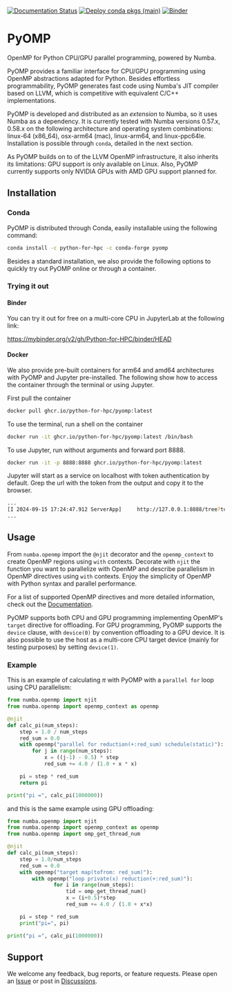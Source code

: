 [![Documentation Status](https://readthedocs.org/projects/pyomp/badge/?version=latest)](https://pyomp.readthedocs.io/en/latest/?badge=latest)
[![Deploy conda pkgs (main)](https://github.com/Python-for-HPC/PyOMP/actions/workflows/build-upload-conda.yml/badge.svg?event=release)](https://github.com/Python-for-HPC/PyOMP/actions/workflows/build-upload-conda.yml)
[![Binder](https://mybinder.org/badge_logo.svg)](https://mybinder.org/v2/gh/Python-for-HPC/binder/HEAD)

# PyOMP
OpenMP for Python CPU/GPU parallel programming, powered by Numba.

PyOMP provides a familiar interface for CPU/GPU programming using OpenMP
abstractions adapted for Python.
Besides effortless programmability, PyOMP generates fast code using Numba's JIT
compiler based on LLVM, which is competitive with equivalent C/C++ implementations.

PyOMP is developed and distributed as an *extension* to Numba, so it uses
Numba as a dependency.
It is currently tested with Numba versions 0.57.x, 0.58.x on the following
architecture and operating system combinations: linux-64 (x86_64), osx-arm64
(mac), linux-arm64, and linux-ppc64le.
Installation is possible through `conda`, detailed in the next section.

As PyOMP builds on to of the LLVM OpenMP infrastructure, it also inherits its
limitations: GPU support is only available on Linux.
Also, PyOMP currently supports only NVIDIA GPUs with AMD GPU support planned for.

## Installation

### Conda
PyOMP is distributed through Conda, easily installable using the following command:

```bash
conda install -c python-for-hpc -c conda-forge pyomp
```
Besides a standard installation, we also provide the following options to
quickly try out PyOMP online or through a container.

### Trying it out

#### Binder
You can try it out for free on a multi-core CPU in JupyterLab at the following link:

https://mybinder.org/v2/gh/Python-for-HPC/binder/HEAD

#### Docker

We also provide pre-built containers for arm64 and amd64 architectures with
PyOMP and Jupyter pre-installed.
The following show how to access the container through the terminal or using
Jupyter.

First pull the container
```bash
docker pull ghcr.io/python-for-hpc/pyomp:latest
```

To use the terminal, run a shell on the container
```bash
docker run -it ghcr.io/python-for-hpc/pyomp:latest /bin/bash
```

To use Jupyter, run without arguments and forward port 8888.
```bash
docker run -it -p 8888:8888 ghcr.io/python-for-hpc/pyomp:latest
```
Jupyter will start as a service on localhost with token authentication by default.
Grep the url with the token from the output and copy it to the browser.
```bash
...
[I 2024-09-15 17:24:47.912 ServerApp]     http://127.0.0.1:8888/tree?token=<token>
...
```

## Usage

From `numba.openmp` import the `@njit` decorator and the `openmp_context` to
create OpenMP regions using `with` contexts.
Decorate with `njit` the function you want to parallelize with OpenMP and
describe parallelism in OpenMP directives using `with` contexts.
Enjoy the simplicity of OpenMP with Python syntax and parallel performance.

For a list of supported OpenMP directives and more detailed information, check
out the [Documentation](https://pyomp.readthedocs.io).

PyOMP supports both CPU and GPU programming implementing OpenMP's `target`
directive for offloading.
For GPU programming, PyOMP supports the `device` clause, with `device(0)` by
convention offloading to a GPU device.
It is also possible to use the host as a multi-core CPU target device (mainly
for testing purposes) by setting `device(1)`.

### Example

This is an example of calculating $\pi$ with PyOMP with a `parallel for` loop
using CPU parallelism:

```python
from numba.openmp import njit
from numba.openmp import openmp_context as openmp

@njit
def calc_pi(num_steps):
    step = 1.0 / num_steps
    red_sum = 0.0
    with openmp("parallel for reduction(+:red_sum) schedule(static)"):
        for j in range(num_steps):
            x = ((j-1) - 0.5) * step
            red_sum += 4.0 / (1.0 + x * x)

    pi = step * red_sum
    return pi

print("pi =", calc_pi(1000000))
```

and this is the same example using GPU offloading:

```python
from numba.openmp import njit
from numba.openmp import openmp_context as openmp
from numba.openmp import omp_get_thread_num

@njit
def calc_pi(num_steps):
    step = 1.0/num_steps
    red_sum = 0.0
    with openmp("target map(tofrom: red_sum)"):
        with openmp("loop private(x) reduction(+:red_sum)"):
               for i in range(num_steps):
                   tid = omp_get_thread_num()
                   x = (i+0.5)*step
                   red_sum += 4.0 / (1.0 + x*x) 

    pi = step * red_sum
    print("pi=", pi)

print("pi =", calc_pi(1000000))
```

## Support

We welcome any feedback, bug reports, or feature requests.
Please open an [Issue](https://github.com/Python-for-HPC/PyOMP/issues) or post
in [Discussions](https://github.com/Python-for-HPC/PyOMP/discussions).